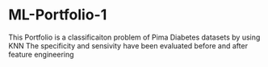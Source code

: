 # ML-Portfolio-1

This Portfolio is a classificaiton problem of Pima Diabetes datasets by using KNN
The specificity and sensivity have been evaluated before and after feature engineering
